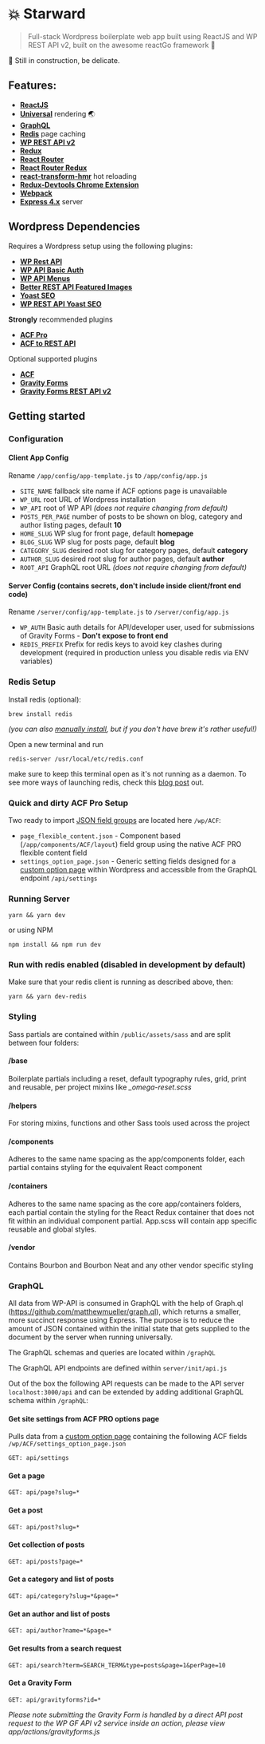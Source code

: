 # :boom: Starward

> Full-stack Wordpress boilerplate web app built using ReactJS and WP REST API v2, built on the awesome reactGo framework  :tada:

:construction: Still in construction, be delicate.

## Features:
- [**ReactJS**](https://facebook.github.io/react/)
- [**Universal**](https://medium.com/@ghengeveld/isomorphism-vs-universal-javascript-4b47fb481beb#.4x2t3jlmx) rendering :earth_asia:
- [**GraphQL**](http://graphql.org/learn/)
- [**Redis**](https://redis.io/) page caching
- [**WP REST API v2**](http://v2.wp-api.org/)
- [**Redux**](https://github.com/reactjs/redux)
- [**React Router**](https://github.com/reactjs/react-router)
- [**React Router Redux**](https://github.com/reactjs/react-router-redux)
- [**react-transform-hmr**](https://github.com/gaearon/react-transform-hmr) hot reloading
- [**Redux-Devtools Chrome Extension**](https://github.com/zalmoxisus/redux-devtools-extension)
- [**Webpack**](https://github.com/webpack/webpack)
- [**Express 4.x**](https://expressjs.com/en/api.html) server

## Wordpress Dependencies
Requires a Wordpress setup using the following plugins:
- [**WP Rest API**](https://en-au.wordpress.org/plugins/rest-api/)
- [**WP API Basic Auth**](https://github.com/WP-API/Basic-Auth)
- [**WP API Menus**](https://en-au.wordpress.org/plugins/wp-api-menus/)
- [**Better REST API Featured Images**](https://en-au.wordpress.org/plugins/better-rest-api-featured-images/)
- [**Yoast SEO**](https://yoast.com/wordpress/plugins/seo/)
- [**WP REST API Yoast SEO**](https://en-au.wordpress.org/plugins/wp-api-yoast-meta/)

**Strongly** recommended plugins
- [**ACF Pro**](https://www.advancedcustomfields.com/pro/)
- [**ACF to REST API**](https://en-au.wordpress.org/plugins/acf-to-rest-api/)

Optional supported plugins
- [**ACF**](https://www.advancedcustomfields.com/)
- [**Gravity Forms**](http://www.gravityforms.com/)
- [**Gravity Forms REST API v2**](https://www.gravityhelp.com/gravity-forms-rest-api-v2-beta-2-released/)

## Getting started

### Configuration
#### Client App Config
Rename `/app/config/app-template.js` to `/app/config/app.js`

- `SITE_NAME` fallback site name if ACF options page is unavailable
- `WP_URL` root URL of Wordpress installation
- `WP_API` root of WP API *(does not require changing from default)*
- `POSTS_PER_PAGE` number of posts to be shown on blog, category and author listing pages, default **10**
- `HOME_SLUG` WP slug for front page, default **homepage**
- `BLOG_SLUG` WP slug for posts page, default **blog**
- `CATEGORY_SLUG` desired root slug for category pages, default **category**
- `AUTHOR_SLUG` desired root slug for author pages, default **author**
- `ROOT_API` GraphQL root URL *(does not require changing from default)*

#### Server Config (contains secrets, don't include inside client/front end code)
Rename `/server/config/app-template.js` to `/server/config/app.js`
- `WP_AUTH` Basic auth details for API/developer user, used for submissions of Gravity Forms - **Don't expose to front end**
- `REDIS_PREFIX` Prefix for redis keys to avoid key clashes during development (required in production unless you disable redis via ENV variables)

### Redis Setup

Install redis (optional):

`brew install redis`

*(you can also [manually install](https://redis.io/topics/quickstart), but if you don't have brew it's rather useful!)*

Open a new terminal and run

`redis-server /usr/local/etc/redis.conf`

make sure to keep this terminal open as it's not running as a daemon. To see more ways of launching redis, check this [blog post](https://medium.com/@petehouston/install-and-config-redis-on-mac-os-x-via-homebrew-eb8df9a4f298) out.

### Quick and dirty ACF Pro Setup

Two ready to import [JSON field groups](https://support.advancedcustomfields.com/forums/topic/import-export-fields-groups/) are located here `/wp/ACF`:

- `page_flexible_content.json` - Component based (`/app/components/ACF/layout`) field group using the native ACF PRO flexible content field
- `settings_option_page.json` - Generic setting fields designed for a [custom option page](https://www.advancedcustomfields.com/resources/options-page/) within Wordpress and accessible from the GraphQL endpoint `/api/settings`

### Running Server
`yarn && yarn dev`

or using NPM

`npm install && npm run dev`

### Run with redis enabled (disabled in development by default)

Make sure that your redis client is running as described above, then:

`yarn && yarn dev-redis`

### Styling

Sass partials are contained within `/public/assets/sass` and are split between four folders:

#### /base

Boilerplate partials including a reset, default typography rules, grid, print and reusable, per project mixins like *_omega-reset.scss*

#### /helpers

For storing mixins, functions and other Sass tools used across the project

#### /components

Adheres to the same name spacing as the app/components folder, each partial contains styling for the equivalent React component

#### /containers

Adheres to the same name spacing as the core app/containers folders, each partial contain the styling for the React Redux container that does not fit within an individual component partial. App.scss will contain app specific reusable and global styles.

#### /vendor

Contains Bourbon and Bourbon Neat and any other vendor specific styling

### GraphQL

All data from WP-API is consumed in GraphQL with the help of Graph.ql (https://github.com/matthewmueller/graph.ql), which returns a smaller, more succinct response using Express. The purpose is to reduce the amount of JSON contained within the initial state that gets supplied to the document by the server when running universally.

The GraphQL schemas and queries are located within `/graphQL`

The GraphQL API endpoints are defined within `server/init/api.js`

Out of the box the following API requests can be made to the API server `localhost:3000/api` and can be extended by adding additional GraphQL schema within `/graphQL`:

#### Get site settings from ACF PRO options page

Pulls data from a [custom option page](https://www.advancedcustomfields.com/resources/options-page/) containing the following ACF fields `/wp/ACF/settings_option_page.json`

`GET: api/settings`

#### Get a page

`GET: api/page?slug=*`

#### Get a post

`GET: api/post?slug=*`

#### Get collection of posts

`GET: api/posts?page=*`

#### Get a category and list of posts

`GET: api/category?slug=*&page=*`

#### Get an author and list of posts

`GET: api/author?name=*&page=*`

#### Get results from a search request

`GET: api/search?term=SEARCH_TERM&type=posts&page=1&perPage=10`

#### Get a Gravity Form

`GET: api/gravityforms?id=*`

*Please note submitting the Gravity Form is handled by a direct API post request to the WP GF API v2 service inside an action, please view app/actions/gravityforms.js*
